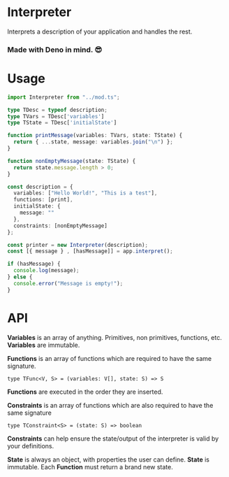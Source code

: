 # Interpreter

Interprets a description of your application and handles the rest.

### Made with Deno in mind. 😎

# Usage

```typescript
import Interpreter from "../mod.ts";

type TDesc = typeof description;
type TVars = TDesc['variables']
type TState = TDesc['initialState']

function printMessage(variables: TVars, state: TState) {
  return { ...state, message: variables.join("\n") };
}

function nonEmptyMessage(state: TState) {
  return state.message.length > 0;
}

const description = {
  variables: ["Hello World!", "This is a test"],
  functions: [print],
  initialState: {
    message: ""
  },
  constraints: [nonEmptyMessage]
};

const printer = new Interpreter(description);
const [{ message } , [hasMessage]] = app.interpret();

if (hasMessage) {
  console.log(message);
} else {
  console.error("Message is empty!");
}
```

# API

**Variables** is an array of anything. Primitives, non primitives, functions, etc. **Variables** are immutable.

**Functions** is an array of functions which are required to have the same signature. 

```
type TFunc<V, S> = (variables: V[], state: S) => S
```

**Functions** are executed in the order they are inserted.

**Constraints** is an array of functions which are also required to have the same signature

```
type TConstraint<S> = (state: S) => boolean
```

**Constraints** can help ensure the state/output of the interpreter is valid by your definitions.

**State** is always an object, with properties the user can define. **State** is immutable. Each **Function** must return a brand new state.
